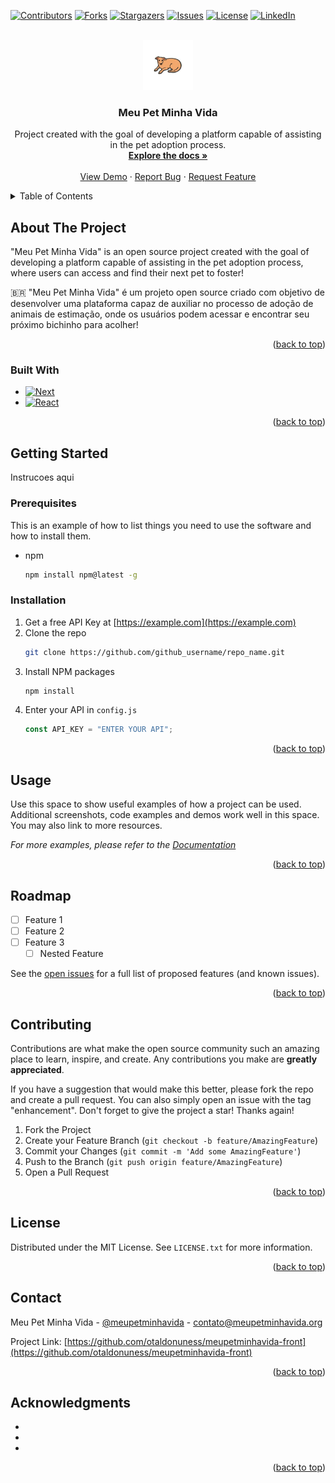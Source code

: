 <a name="readme-top"></a>

[![Contributors][contributors-shield]][contributors-url]
[![Forks][forks-shield]][forks-url]
[![Stargazers][stars-shield]][stars-url]
[![Issues][issues-shield]][issues-url]
[![License][license-shield]][license-url]
[![LinkedIn][linkedin-shield]][linkedin-url]

<!-- [![LinkedIn][linkedin-shield]][linkedin-url] -->

<br />
<div align="center">
  <a href="https://github.com/otaldonuness/meupetminhavida-front">
    <img src="images/logo.png" alt="Logo" width="80" height="80">
  </a>

<h3 align="center">Meu Pet Minha Vida</h3>

  <p align="center">
    Project created with the goal of developing a platform capable of assisting in the pet adoption process.
    <br />
    <a href="https://github.com/otaldonuness/meupetminhavida-fronte"><strong>Explore the docs »</strong></a>
    <br />
    <br />
    <a href="https://github.com/otaldonuness/meupetminhavida-front">View Demo</a>
    ·
    <a href="https://github.com/otaldonuness/meupetminhavida-front/issues">Report Bug</a>
    ·
    <a href="https://github.com/otaldonuness/meupetminhavida-front/issues">Request Feature</a>
  </p>
</div>

<!-- TABLE OF CONTENTS -->
<details>
  <summary>Table of Contents</summary>
  <ol>
    <li>
      <a href="#about-the-project">About The Project</a>
      <ul>
        <li><a href="#built-with">Built With</a></li>
      </ul>
    </li>
    <li>
      <a href="#getting-started">Getting Started</a>
      <ul>
        <li><a href="#prerequisites">Prerequisites</a></li>
        <li><a href="#installation">Installation</a></li>
      </ul>
    </li>
    <li><a href="#usage">Usage</a></li>
    <li><a href="#roadmap">Roadmap</a></li>
    <li><a href="#contributing">Contributing</a></li>
    <li><a href="#license">License</a></li>
    <li><a href="#contact">Contact</a></li>
    <li><a href="#acknowledgments">Acknowledgments</a></li>
  </ol>
</details>

## About The Project

<!-- [![Product Name Screen Shot][product-screenshot]](https://example.com) -->

"Meu Pet Minha Vida" is an open source project created with the goal of developing a platform capable of assisting in the pet adoption process, where users can access and find their next pet to foster!

🇧🇷 "Meu Pet Minha Vida" é um projeto open source criado com objetivo de desenvolver uma plataforma capaz de auxiliar no processo de adoção de animais de estimação, onde os usuários podem acessar e encontrar seu próximo bichinho para acolher!

<p align="right">(<a href="#readme-top">back to top</a>)</p>

### Built With

- [![Next][Next.js]][Next-url]
- [![React][React.js]][React-url]

<p align="right">(<a href="#readme-top">back to top</a>)</p>

## Getting Started

Instrucoes aqui

### Prerequisites

This is an example of how to list things you need to use the software and how to install them.

- npm
  ```sh
  npm install npm@latest -g
  ```

### Installation

1. Get a free API Key at [https://example.com](https://example.com)
2. Clone the repo
   ```sh
   git clone https://github.com/github_username/repo_name.git
   ```
3. Install NPM packages
   ```sh
   npm install
   ```
4. Enter your API in `config.js`
   ```js
   const API_KEY = "ENTER YOUR API";
   ```

<p align="right">(<a href="#readme-top">back to top</a>)</p>

<!-- USAGE EXAMPLES -->

## Usage

Use this space to show useful examples of how a project can be used. Additional screenshots, code examples and demos work well in this space. You may also link to more resources.

_For more examples, please refer to the [Documentation](https://example.com)_

<p align="right">(<a href="#readme-top">back to top</a>)</p>

<!-- ROADMAP -->

## Roadmap

- [ ] Feature 1
- [ ] Feature 2
- [ ] Feature 3
  - [ ] Nested Feature

See the [open issues](https://github.com/otaldonuness/meupetminhavida-front/issues) for a full list of proposed features (and known issues).

<p align="right">(<a href="#readme-top">back to top</a>)</p>

<!-- CONTRIBUTING -->

## Contributing

Contributions are what make the open source community such an amazing place to learn, inspire, and create. Any contributions you make are **greatly appreciated**.

If you have a suggestion that would make this better, please fork the repo and create a pull request. You can also simply open an issue with the tag "enhancement".
Don't forget to give the project a star! Thanks again!

1. Fork the Project
2. Create your Feature Branch (`git checkout -b feature/AmazingFeature`)
3. Commit your Changes (`git commit -m 'Add some AmazingFeature'`)
4. Push to the Branch (`git push origin feature/AmazingFeature`)
5. Open a Pull Request

<p align="right">(<a href="#readme-top">back to top</a>)</p>

<!-- LICENSE -->

## License

Distributed under the MIT License. See `LICENSE.txt` for more information.

<p align="right">(<a href="#readme-top">back to top</a>)</p>

<!-- CONTACT -->

## Contact

Meu Pet Minha Vida - [@meupetminhavida](https://twitter.com/meupetminhavida) - contato@meupetminhavida.org

Project Link: [https://github.com/otaldonuness/meupetminhavida-front](https://github.com/otaldonuness/meupetminhavida-front)

<p align="right">(<a href="#readme-top">back to top</a>)</p>

## Acknowledgments

- []()
- []()
- []()

<p align="right">(<a href="#readme-top">back to top</a>)</p>

[contributors-shield]: https://img.shields.io/github/contributors/otaldonuness/meupetminhavida-front.svg?style=for-the-badge
[contributors-url]: https://github.com/otaldonuness/meupetminhavida-front/graphs/contributors
[forks-shield]: https://img.shields.io/github/forks/otaldonuness/meupetminhavida-front.svg?style=for-the-badge
[forks-url]: https://github.com/otaldonuness/meupetminhavida-front/network/members
[stars-shield]: https://img.shields.io/github/stars/otaldonuness/meupetminhavida-front.svg?style=for-the-badge
[stars-url]: https://github.com/otaldonuness/meupetminhavida-front/stargazers
[issues-shield]: https://img.shields.io/github/issues/otaldonuness/meupetminhavida-front.svg?style=for-the-badge
[issues-url]: https://github.com/otaldonuness/meupetminhavida-front/issues
[license-shield]: https://img.shields.io/github/license/otaldonuness/meupetminhavida-front.svg?style=for-the-badge
[license-url]: https://github.com/otaldonuness/meupetminhavida-front/blob/master/LICENSE.txt
[linkedin-shield]: https://img.shields.io/badge/-LinkedIn-black.svg?style=for-the-badge&logo=linkedin&colorB=555
[linkedin-url]: https://linkedin.com/in/linkedin_username
[product-screenshot]: images/screenshot.png
[Next.js]: https://img.shields.io/badge/next.js-000000?style=for-the-badge&logo=nextdotjs&logoColor=white
[Next-url]: https://nextjs.org/
[React.js]: https://img.shields.io/badge/React-20232A?style=for-the-badge&logo=react&logoColor=61DAFB
[React-url]: https://reactjs.org/

